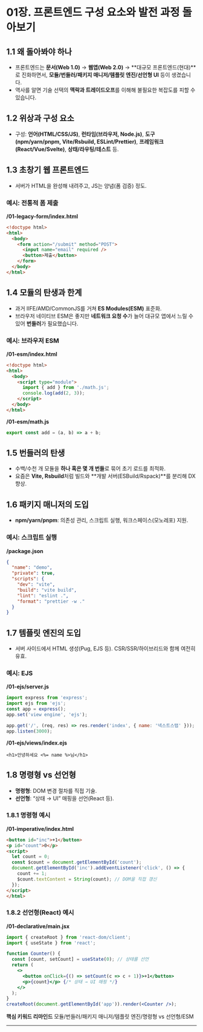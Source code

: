 

# 01장. 프론트엔드 구성 요소와 발전 과정 돌아보기

## 1.1 왜 돌아봐야 하나

* 프론트엔드는 **문서(Web 1.0)** → **웹앱(Web 2.0)** → \*\*대규모 프론트엔드(현대)\*\*로 진화하면서, **모듈/번들러/패키지 매니저/템플릿 엔진/선언형 UI** 등이 생겼습니다.
* 역사를 알면 기술 선택의 **맥락과 트레이드오프**를 이해해 불필요한 복잡도를 피할 수 있습니다.

## 1.2 위상과 구성 요소

* 구성: **언어(HTML/CSS/JS)**, **런타임(브라우저, Node.js)**, **도구(npm/yarn/pnpm, Vite/Rsbuild, ESLint/Prettier)**, **프레임워크(React/Vue/Svelte)**, **상태/라우팅/테스트** 등.

## 1.3 초창기 웹 프론트엔드

* 서버가 HTML을 완성해 내려주고, JS는 양념(폼 검증) 정도.

### 예시: 전통적 폼 제출

**/01-legacy-form/index.html**

```html
<!doctype html>
<html>
  <body>
    <form action="/submit" method="POST">
      <input name="email" required />
      <button>제출</button>
    </form>
  </body>
</html>
```

## 1.4 모듈의 탄생과 한계

* 과거 IIFE/AMD/CommonJS를 거쳐 **ES Modules(ESM)** 표준화.
* 브라우저 네이티브 ESM은 좋지만 **네트워크 요청 수**가 늘어 대규모 앱에서 느릴 수 있어 **번들러**가 필요했습니다.

### 예시: 브라우저 ESM

**/01-esm/index.html**

```html
<!doctype html>
<html>
  <body>
    <script type="module">
      import { add } from './math.js';
      console.log(add(2, 3));
    </script>
  </body>
</html>
```

**/01-esm/math.js**

```js
export const add = (a, b) => a + b;
```

## 1.5 번들러의 탄생

* 수백/수천 개 모듈을 **하나 혹은 몇 개 번들**로 묶어 초기 로드를 최적화.
* 요즘은 **Vite, Rsbuild**처럼 빌드와 \*\*개발 서버(ESBuild/Rspack)\*\*를 분리해 DX 향상.

## 1.6 패키지 매니저의 도입

* **npm/yarn/pnpm**: 의존성 관리, 스크립트 실행, 워크스페이스(모노레포) 지원.

### 예시: 스크립트 실행

**/package.json**

```json
{
  "name": "demo",
  "private": true,
  "scripts": {
    "dev": "vite",
    "build": "vite build",
    "lint": "eslint .",
    "format": "prettier -w ."
  }
}
```

## 1.7 템플릿 엔진의 도입

* 서버 사이드에서 HTML 생성(Pug, EJS 등). CSR/SSR/하이브리드와 함께 여전히 유효.

### 예시: EJS

**/01-ejs/server.js**

```js
import express from 'express';
import ejs from 'ejs';
const app = express();
app.set('view engine', 'ejs');

app.get('/', (req, res) => res.render('index', { name: '넥스트스탭' }));
app.listen(3000);
```

**/01-ejs/views/index.ejs**

```ejs
<h1>안녕하세요 <%= name %>님</h1>
```

## 1.8 명령형 vs 선언형

* **명령형**: DOM 변경 절차를 직접 기술.
* **선언형**: “상태 → UI” 매핑을 선언(React 등).

### 1.8.1 명령형 예시

**/01-imperative/index.html**

```html
<button id="inc">+1</button>
<p id="count">0</p>
<script>
  let count = 0;
  const $count = document.getElementById('count');
  document.getElementById('inc').addEventListener('click', () => {
    count += 1;
    $count.textContent = String(count); // DOM을 직접 갱신
  });
</script>
</html>
```

### 1.8.2 선언형(React) 예시

**/01-declarative/main.jsx**

```jsx
import { createRoot } from 'react-dom/client';
import { useState } from 'react';

function Counter() {
  const [count, setCount] = useState(0); // 상태를 선언
  return (
    <>
      <button onClick={() => setCount(c => c + 1)}>+1</button>
      <p>{count}</p> {/* 상태 → UI 매핑 */}
    </>
  );
}
createRoot(document.getElementById('app')).render(<Counter />);
```

**핵심 키워드 리마인드**
모듈/번들러/패키지 매니저/템플릿 엔진/명령형 vs 선언형/ESM

---
